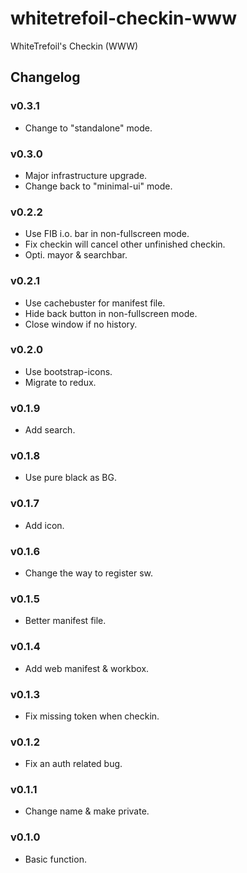 whitetrefoil-checkin-www
========================

WhiteTrefoil's Checkin (WWW)

Changelog
---------

### v0.3.1

* Change to "standalone" mode.

### v0.3.0

* Major infrastructure upgrade.
* Change back to "minimal-ui" mode.

### v0.2.2

* Use FIB i.o. bar in non-fullscreen mode.
* Fix checkin will cancel other unfinished checkin.
* Opti. mayor & searchbar.

### v0.2.1

* Use cachebuster for manifest file.
* Hide back button in non-fullscreen mode.
* Close window if no history.

### v0.2.0

* Use bootstrap-icons.
* Migrate to redux.

### v0.1.9

* Add search.

### v0.1.8

* Use pure black as BG.

### v0.1.7

* Add icon.

### v0.1.6

* Change the way to register sw.

### v0.1.5

* Better manifest file.

### v0.1.4

* Add web manifest & workbox.

### v0.1.3

* Fix missing token when checkin.

### v0.1.2

* Fix an auth related bug.

### v0.1.1

* Change name & make private.

### v0.1.0

* Basic function.
